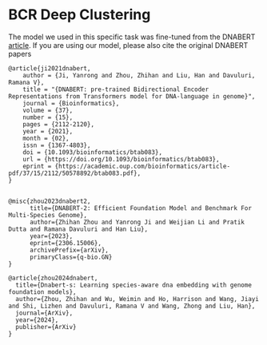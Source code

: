 # BCR Deep Clustering

The model we used in this specific task was fine-tuned from the DNABERT [article](https://doi.org/10.1093/bioinformatics/btab083). 
If you are using our model, please also cite the original DNABERT papers


```
@article{ji2021dnabert,
    author = {Ji, Yanrong and Zhou, Zhihan and Liu, Han and Davuluri, Ramana V},
    title = "{DNABERT: pre-trained Bidirectional Encoder Representations from Transformers model for DNA-language in genome}",
    journal = {Bioinformatics},
    volume = {37},
    number = {15},
    pages = {2112-2120},
    year = {2021},
    month = {02},
    issn = {1367-4803},
    doi = {10.1093/bioinformatics/btab083},
    url = {https://doi.org/10.1093/bioinformatics/btab083},
    eprint = {https://academic.oup.com/bioinformatics/article-pdf/37/15/2112/50578892/btab083.pdf},
}


@misc{zhou2023dnabert2,
      title={DNABERT-2: Efficient Foundation Model and Benchmark For Multi-Species Genome}, 
      author={Zhihan Zhou and Yanrong Ji and Weijian Li and Pratik Dutta and Ramana Davuluri and Han Liu},
      year={2023},
      eprint={2306.15006},
      archivePrefix={arXiv},
      primaryClass={q-bio.GN}
}

@article{zhou2024dnabert,
  title={Dnabert-s: Learning species-aware dna embedding with genome foundation models},
  author={Zhou, Zhihan and Wu, Weimin and Ho, Harrison and Wang, Jiayi and Shi, Lizhen and Davuluri, Ramana V and Wang, Zhong and Liu, Han},
  journal={ArXiv},
  year={2024},
  publisher={ArXiv}
}
```

